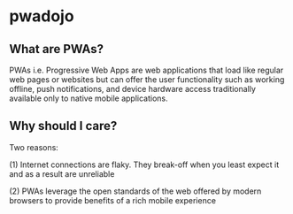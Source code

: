 # pwadojo

## What are PWAs?
PWAs i.e. Progressive Web Apps are web applications that load like regular web pages or websites but can offer the user functionality such as working offline, push notifications, and device hardware access traditionally available only to native mobile applications. 


## Why should I care?
Two reasons: 

(1) Internet connections are flaky. They break-off when you least expect it and as a result are unreliable

(2) PWAs leverage the open standards of the web offered by modern browsers to provide benefits of a rich mobile experience

